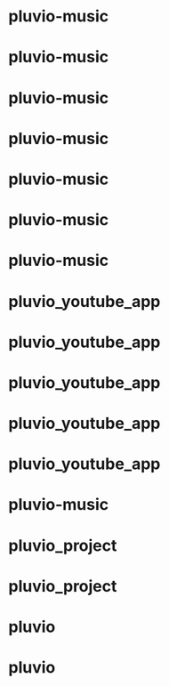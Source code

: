 # pluvio-music
# pluvio-music
# pluvio-music
# pluvio-music
# pluvio-music
# pluvio-music
# pluvio-music
# pluvio_youtube_app
# pluvio_youtube_app
# pluvio_youtube_app
# pluvio_youtube_app
# pluvio_youtube_app
# pluvio-music
# pluvio_project
# pluvio_project
# pluvio
# pluvio
